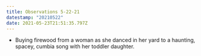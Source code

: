 ```yaml
---
title: Observations 5-22-21
datestamp: "20210522"
date: 2021-05-23T21:51:35.797Z
---
```

- Buying firewood from a woman as she danced in her yard to a haunting, spacey, cumbia song with her toddler daughter.